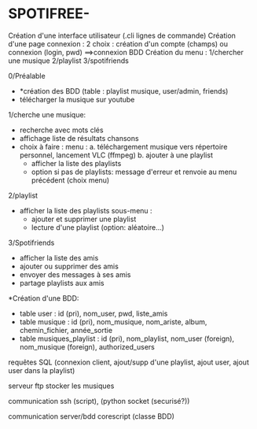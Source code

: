 # SPOTIFREE-
Création d'une interface utilisateur (.cli lignes de commande)
Création d'une page connexion : 2 choix : création d'un compte (champs) ou connexion (login, pwd) ==>connexion BDD
Création du menu : 1/chercher une musique  2/playlist  3/spotifriends

0/Préalable
- *création des BDD (table : playlist musique, user/admin, friends)
- télécharger la musique sur youtube

1/cherche une musique:
- recherche avec mots clés
- affichage liste de résultats chansons
- choix à faire : menu : 
  a. téléchargement musique vers répertoire personnel, lancement VLC (ffmpeg)
  b. ajouter à une playlist
    - afficher la liste des playlists
    - option si pas de playlists: message d'erreur et renvoie au menu précédent (choix menu)
  

2/playlist
- afficher la liste des playlists
sous-menu :
  - ajouter et supprimer une playlist
  - lecture d'une playlist (option: aléatoire...)
  
3/Spotifriends
- afficher la liste des amis
- ajouter ou supprimer des amis
- envoyer des messages à ses amis
- partage playlists aux amis


*Création d'une BDD: 
  - table user : id (pri), nom_user, pwd, liste_amis
  - table musique : id (pri), nom_musique, nom_ariste, album, chemin_fichier, année_sortie
  - table musiques_playlist : id (pri), nom_playlist, nom_user (foreign), nom_musique (foreign), authorized_users 
 

requêtes SQL (connexion client, ajout/supp d'une playlist, ajout user, ajout user dans la playlist)

serveur ftp
stocker les musiques 

communication
ssh (script), (python socket (securisé?))

communication server/bdd
corescript (classe BDD)
